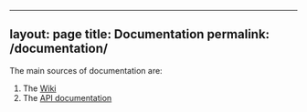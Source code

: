 
---
layout: page
title: Documentation
permalink: /documentation/
---

The main sources of documentation are:

1. The [Wiki](https://github.com/gadgetron/gadgetron/wiki)
2. The [API documentation](https://gadgetron.readthedoics.io)

